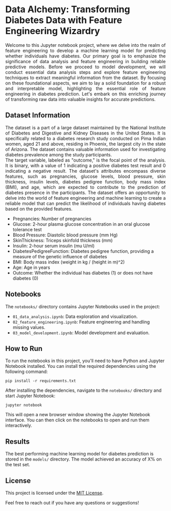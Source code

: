 # Data Alchemy: Transforming Diabetes Data with Feature Engineering Wizardry

<div style="text-align: justify">Welcome to this Jupyter notebook project, where we delve into the realm of feature engineering to develop a machine learning model for predicting whether individuals have diabetes. Our primary goal is to emphasize the significance of data analysis and feature engineering in building reliable predictive models. Before we proceed to model development, we will conduct essential data analysis steps and explore feature engineering techniques to extract meaningful information from the dataset. By focusing on these foundational aspects, we aim to lay a solid foundation for a robust and interpretable model, highlighting the essential role of feature engineering in diabetes prediction. Let's embark on this enriching journey of transforming raw data into valuable insights for accurate predictions.</div>

## Dataset Information

<div style="text-align: justify">The dataset is a part of a large dataset maintained by the National Institute of Diabetes and Digestive and Kidney Diseases in the United States. It is specifically related to a diabetes research study conducted on Pima Indian women, aged 21 and above, residing in Phoenix, the largest city in the state of Arizona. The dataset contains valuable information used for investigating diabetes prevalence among the study participants.</div>

<div style="text-align: justify">The target variable, labeled as "outcome," is the focal point of the analysis. It is binary, with a value of 1 indicating a positive diabetes test result and 0 indicating a negative result. The dataset's attributes encompass diverse features, such as pregnancies, glucose levels, blood pressure, skin thickness, insulin levels, diabetes pedigree function, body mass index (BMI), and age, which are expected to contribute to the prediction of diabetes presence in the participants. The dataset offers an opportunity to delve into the world of feature engineering and machine learning to create a reliable model that can predict the likelihood of individuals having diabetes based on the provided features.</div>

- Pregnancies: Number of pregnancies
- Glucose: 2-hour plasma glucose concentration in an oral glucose tolerance test
- Blood Pressure: Diastolic blood pressure (mm Hg)
- SkinThickness: Triceps skinfold thickness (mm)
- Insulin: 2-hour serum insulin (mu U/ml)
- DiabetesPedigreeFunction: Diabetes pedigree function, providing a measure of the genetic influence of diabetes
- BMI: Body mass index (weight in kg / (height in m)^2)
- Age: Age in years
- Outcome: Whether the individual has diabetes (1) or does not have diabetes (0)

## Notebooks

The `notebooks/` directory contains Jupyter Notebooks used in the project:

- `01_data_analysis.ipynb`: Data exploration and visualization.
- `02_feature_engineering.ipynb`: Feature engineering and handling missing values.
- `03_model_development.ipynb`: Model development and evaluation.

## How to Run

To run the notebooks in this project, you'll need to have Python and Jupyter Notebook installed. You can install the required dependencies using the following command:

```
pip install -r requirements.txt
```

After installing the dependencies, navigate to the `notebooks/` directory and start Jupyter Notebook:

```
jupyter notebook
```

This will open a new browser window showing the Jupyter Notebook interface. You can then click on the notebooks to open and run them interactively.

## Results

The best performing machine learning model for diabetes prediction is stored in the `models/` directory. The model achieved an accuracy of X% on the test set.

## License

This project is licensed under the [MIT License](LICENSE).

Feel free to reach out if you have any questions or suggestions!
